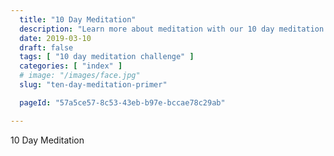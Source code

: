 ```yaml
---
  title: "10 Day Meditation"
  description: "Learn more about meditation with our 10 day meditation course."
  date: 2019-03-10
  draft: false
  tags: [ "10 day meditation challenge" ]
  categories: [ "index" ]
  # image: "/images/face.jpg"
  slug: "ten-day-meditation-primer"

  pageId: "57a5ce57-8c53-43eb-b97e-bccae78c29ab"

---
```


10 Day Meditation
